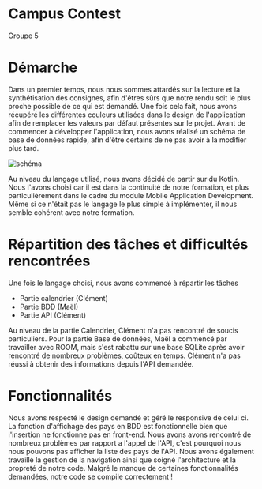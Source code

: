 # Campus Contest 
Groupe 5

# Démarche

Dans un premier temps, nous nous sommes attardés sur la lecture et la synthétisation des consignes, afin d'êtres sûrs que notre rendu soit le plus proche possible de ce qui est demandé.
Une fois cela fait, nous avons récupéré les différentes couleurs utilisées dans le design de l'application afin de remplacer les valeurs par défaut présentes sur le projet.
Avant de commencer à développer l'application, nous avons réalisé un schéma de base de données rapide, afin d'être certains de ne pas avoir à la modifier plus tard.

![schéma](https://pasteboard.co/JP62Lzg.png)

Au niveau du langage utilisé, nous avons décidé de partir sur du Kotlin. Nous l'avons choisi car il est dans la continuité de notre formation, et plus particulièrement dans le cadre du module Mobile Application Development. Même si ce n'était pas le langage le plus simple à implémenter, il nous semble cohérent avec notre formation.


# Répartition des tâches et difficultés rencontrées 

Une fois le langage choisi, nous avons commencé à répartir les tâches
- Partie calendrier (Clément)
- Partie BDD (Maël)
- Partie API (Clément)

Au niveau de la partie Calendrier, Clément n'a pas rencontré de soucis particuliers.
Pour la partie Base de données, Maël a commencé par travailler avec ROOM, mais s'est rabattu sur une base SQLite après avoir rencontré de nombreux problèmes, coûteux en temps.
Clément n'a pas réussi à obtenir des informations depuis l'API demandée.


# Fonctionnalités

Nous avons respecté le design demandé et géré le responsive de celui ci.
La fonction d'affichage des pays en BDD est fonctionnelle bien que l'insertion ne fonctionne pas en front-end.
Nous avons avons rencontré de nombreux problèmes par rapport a l'appel de l'API, c'est pourquoi nous nous pouvons pas afficher la liste des pays de l'API.
Nous avons également travaillé la gestion de la navigation ainsi que soigné l'architecture et la propreté de notre code.
Malgré le manque de certaines fonctionnalités demandées, notre code se compile correctement !
